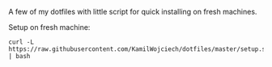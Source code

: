 A few of my dotfiles with little script for quick installing on fresh machines. 

Setup on fresh machine:

```
curl -L https://raw.githubusercontent.com/KamilWojciech/dotfiles/master/setup.sh | bash
```
